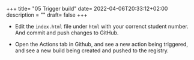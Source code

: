 +++
title= "05 Trigger build"
date= 2022-04-06T20:33:12+02:00
description = ""
draft= false
+++

- Edit the `index.html` file under `html` with your correnct student number. And commit and push changes to GitHub.

- Open the Actions tab in Github, and see a new action being triggered, and see a new build being created and pushed to the registry.
